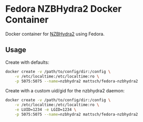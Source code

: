 # Fedora NZBHydra2 Docker Container

Docker container for [NZBHydra2](https://github.com/theotherp/nzbhydra2) using Fedora.

## Usage

Create with defaults:

```bash
docker create -v /path/to/config/dir:/config \
    -v /etc/localtime:/etc/localtime:ro \
    -p 5075:5075 --name=nzbhydra2 mattsch/fedora-nzbhydra2
```

Create with a custom uid/gid for the nzbhydra2 daemon:

```bash
docker create -v /path/to/config/dir:/config \
    -v /etc/localtime:/etc/localtime:ro \
    -e LUID=1234 -e LGID=1234 \
    -p 5075:5075 --name=nzbhydra2 mattsch/fedora-nzbhydra2
```
